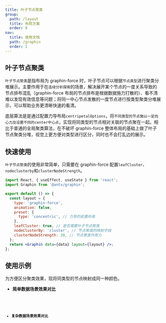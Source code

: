 ```yaml
---
title: 叶子节点聚类
group:
  path: /layout
  title: 布局方案
  order: 9
nav:
  title: 使用文档
  path: /graphin
  order: 1
---
```


## 叶子节点聚类

`叶子节点聚类`是指布局为 graphin-force 时，叶子节点可以根据`节点类型`进行聚类分堆展示。主要作用于在`连续分析探索`的场景，解决展开某个节点的一度关系导致的节点排布混乱（graphin-force 布局的节点排布是根据数据施力打散的）、看不清难以发现有效信息等问题；将同一中心节点发散的一度节点进行按类型聚类分堆展示，可以帮助业务更清晰快速的看清。

底层算法是是通过配置力导布局`centripetalOptions`，将`不同类型的节点施以一定向心力及设置不同的center中心点`，实现将同类型的节点相对关联的节点聚在一起。相比于普通的全局聚类算法，在不破坏 graphin-force 整体布局的基础上做了叶子节点聚类分堆，视觉上更方便对类型进行区分，同时也不会打乱边的展示。

## 快速使用

`叶子节点聚类`的使用非常简单，只需要在 graphin-force 配置`leafCluster`、`nodeclusterby`和`clusterNodeStrength`。

```jsx | pure
import React, { useEffect, useState } from 'react';
import Graphin from '@antv/graphin';

export default () => {
  const layout = {
    type: 'graphin-force',
    animation: false,
    preset: {
      type: 'concentric', // 力导的前置布局
    },
    leafCluster: true, // 是否需要叶子节点聚类
    nodeClusterBy: 'cluster', // 节点聚类的映射字段
    clusterNodeStrength: 20, // 节点聚类作用力
  };
  return <Graphin data={data} layout={layout} />;
};
```

## 使用示例

为方便区分聚类效果，现将同类型的节点映射成同一种颜色。

- **简单数据场景效果对比**
  <code src='./demos/simple.tsx'>

* **复杂数据场景效果对比**
  <!-- <code src='./demos/complex.tsx'> -->
